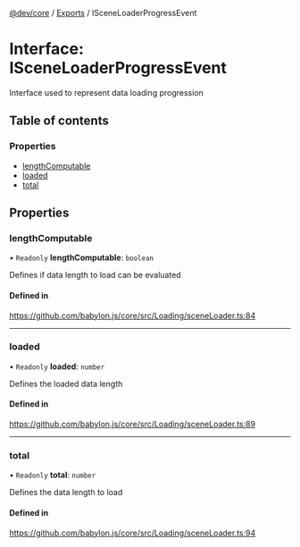 [@dev/core](../README.md) / [Exports](../modules.md) / ISceneLoaderProgressEvent

# Interface: ISceneLoaderProgressEvent

Interface used to represent data loading progression

## Table of contents

### Properties

- [lengthComputable](ISceneLoaderProgressEvent.md#lengthcomputable)
- [loaded](ISceneLoaderProgressEvent.md#loaded)
- [total](ISceneLoaderProgressEvent.md#total)

## Properties

### lengthComputable

• `Readonly` **lengthComputable**: `boolean`

Defines if data length to load can be evaluated

#### Defined in

https://github.com/babylon.js/core/src/Loading/sceneLoader.ts:84

___

### loaded

• `Readonly` **loaded**: `number`

Defines the loaded data length

#### Defined in

https://github.com/babylon.js/core/src/Loading/sceneLoader.ts:89

___

### total

• `Readonly` **total**: `number`

Defines the data length to load

#### Defined in

https://github.com/babylon.js/core/src/Loading/sceneLoader.ts:94
